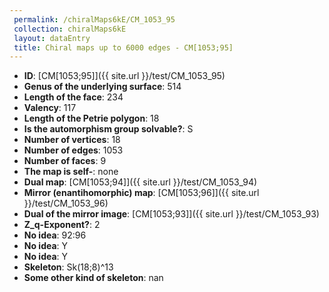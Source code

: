 ```yaml
--- 
 permalink: /chiralMaps6kE/CM_1053_95 
 collection: chiralMaps6kE
 layout: dataEntry
 title: Chiral maps up to 6000 edges - CM[1053;95]
---
```


- **ID**: [CM[1053;95]]({{ site.url }}/test/CM_1053_95)
- **Genus of the underlying surface**: 514
- **Length of the face**: 234
- **Valency**: 117
- **Length of the Petrie polygon**: 18
- **Is the automorphism group solvable?**: S
- **Number of vertices**: 18
- **Number of edges**: 1053
- **Number of faces**: 9
- **The map is self-**: none
- **Dual map**: [CM[1053;94]]({{ site.url }}/test/CM_1053_94)
- **Mirror (enantihomorphic) map**: [CM[1053;96]]({{ site.url }}/test/CM_1053_96)
- **Dual of the mirror image**: [CM[1053;93]]({{ site.url }}/test/CM_1053_93)
- **Z_q-Exponent?**: 2
- **No idea**:  92:96
- **No idea**: Y
- **No idea**: Y
- **Skeleton**: Sk(18;8)^13
- **Some other kind of skeleton**: nan
